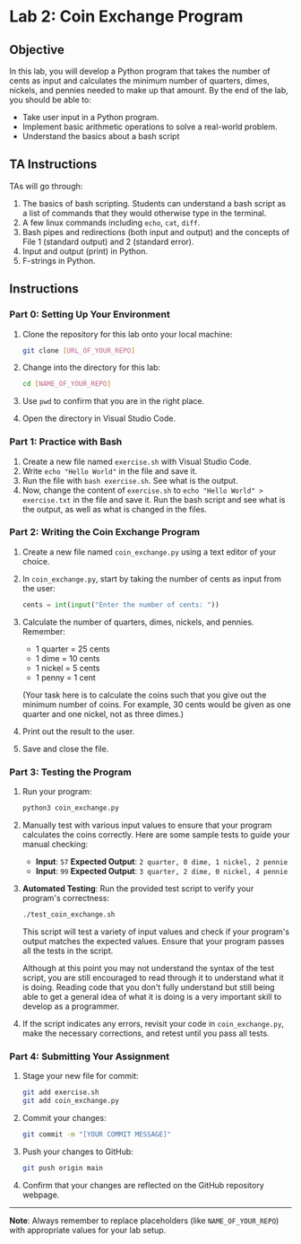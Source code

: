 # Lab 2: Coin Exchange Program

## Objective
In this lab, you will develop a Python program that takes the number of cents as input and calculates the minimum number of quarters, dimes, nickels, and pennies needed to make up that amount. By the end of the lab, you should be able to:

- Take user input in a Python program.
- Implement basic arithmetic operations to solve a real-world problem.
- Understand the basics about a bash script

## TA Instructions

TAs will go through:

1. The basics of bash scripting. Students can understand a bash script as a list of commands that they would otherwise type in the terminal.
2. A few linux commands including `echo`, `cat`, `diff`.
3. Bash pipes and redirections (both input and output) and the concepts of File 1 (standard output) and 2 (standard error).
4. Input and output (print) in Python.
5. F-strings in Python.

## Instructions

### Part 0: Setting Up Your Environment

1. Clone the repository for this lab onto your local machine:
   ```bash
   git clone [URL_OF_YOUR_REPO]
   ```

2. Change into the directory for this lab:
   ```bash
   cd [NAME_OF_YOUR_REPO]
   ```

3. Use `pwd` to confirm that you are in the right place.
4. Open the directory in Visual Studio Code.

### Part 1: Practice with Bash

1. Create a new file named `exercise.sh` with Visual Studio Code. 
2. Write `echo "Hello World"` in the file and save it.
3. Run the file with `bash exercise.sh`. See what is the output.
4. Now, change the content of `exercise.sh` to `echo "Hello World" > exercise.txt` in the file and save it. Run the bash script and see what is the output, as well as what is changed in the files. 



### Part 2: Writing the Coin Exchange Program

1. Create a new file named `coin_exchange.py` using a text editor of your choice.

2. In `coin_exchange.py`, start by taking the number of cents as input from the user:
   ```python
   cents = int(input("Enter the number of cents: "))
   ```

3. Calculate the number of quarters, dimes, nickels, and pennies. Remember:
   - 1 quarter = 25 cents
   - 1 dime = 10 cents
   - 1 nickel = 5 cents
   - 1 penny = 1 cent

   (Your task here is to calculate the coins such that you give out the minimum number of coins. For example, 30 cents would be given as one quarter and one nickel, not as three dimes.)

4. Print out the result to the user.

5. Save and close the file.

### Part 3: Testing the Program

1. Run your program:
   ```bash
   python3 coin_exchange.py
   ```

2. Manually test with various input values to ensure that your program calculates the coins correctly. Here are some sample tests to guide your manual checking:
   - **Input**: `57` **Expected Output**: `2 quarter, 0 dime, 1 nickel, 2 pennie`
   - **Input**: `99` **Expected Output**: `3 quarter, 2 dime, 0 nickel, 4 pennie`

3. **Automated Testing**: Run the provided test script to verify your program's correctness:
   ```bash
   ./test_coin_exchange.sh
   ```

   This script will test a variety of input values and check if your program's output matches the expected values. Ensure that your program passes all the tests in the script.

   Although at this point you may not understand the syntax of the test script, you are still encouraged to read through it to understand what it is doing. Reading code that you don't fully understand but still being able to get a general idea of what it is doing is a very important skill to develop as a programmer.

4. If the script indicates any errors, revisit your code in `coin_exchange.py`, make the necessary corrections, and retest until you pass all tests.

### Part 4: Submitting Your Assignment

1. Stage your new file for commit:
   ```bash
   git add exercise.sh
   git add coin_exchange.py
   ```

2. Commit your changes:
   ```bash
   git commit -m "[YOUR COMMIT MESSAGE]"
   ```

3. Push your changes to GitHub:
   ```bash
   git push origin main
   ```

4. Confirm that your changes are reflected on the GitHub repository webpage.

---

**Note**: Always remember to replace placeholders (like `NAME_OF_YOUR_REPO`) with appropriate values for your lab setup.
